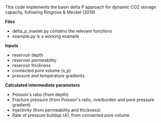 This code implements the basin delta P approach for dynamic CO2 storage capacity, following Ringrose & Meckel (2019)

**Files**
- delta_p_master.py contains the relevant functions
- example.py is a working example

**Inputs**
- reservoir depth
- reservoir permeability
- reservoir thickness
- connected pore volume (v_p)
- pressure and temperature gradients

**Calculated intermediate parameters**
- Poisson's ratio (from depth)
- Fracture pressure (from Poisson's ratio, overburden and pore pressure gradient)
- Injectivity (from permeability and thickness)
- Rate of pressure buildup (A), from connected pore volume


